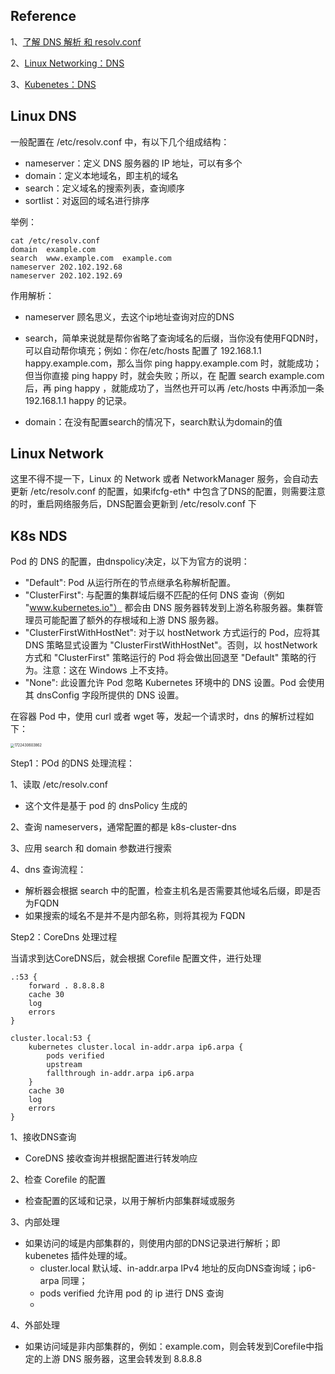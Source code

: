

## Reference

1、[了解 DNS 解析 和 resolv.conf](https://medium.com/@hsahu24/understanding-dns-resolution-and-resolv-conf-d17d1d64471c)

2、[Linux Networking：DNS](https://yuminlee2.medium.com/linux-networking-dns-7ff534113f7d)

3、[Kubenetes：DNS](https://yuminlee2.medium.com/kubernetes-dns-bdca7b7cb868)

## Linux  DNS 

一般配置在 /etc/resolv.conf 中，有以下几个组成结构：

- nameserver：定义 DNS 服务器的 IP 地址，可以有多个
- domain：定义本地域名，即主机的域名
- search：定义域名的搜索列表，查询顺序
- sortlist：对返回的域名进行排序

举例：

```shell
cat /etc/resolv.conf
domain  example.com
search  www.example.com  example.com
nameserver 202.102.192.68
nameserver 202.102.192.69
```

作用解析：

- nameserver 顾名思义，去这个ip地址查询对应的DNS

- search，简单来说就是帮你省略了查询域名的后缀，当你没有使用FQDN时，可以自动帮你填充；例如：你在/etc/hosts 配置了 192.168.1.1 happy.example.com，那么当你 ping happy.example.com 时，就能成功；但当你直接 ping happy 时，就会失败；所以，在 配置 search example.com 后，再 ping happy ，就能成功了，当然也开可以再 /etc/hosts 中再添加一条 192.168.1.1 happy 的记录。
- domain：在没有配置search的情况下，search默认为domain的值

## Linux  Network

这里不得不提一下，Linux 的 Network 或者 NetworkManager 服务，会自动去更新  /etc/resolv.conf 的配置，如果ifcfg-eth* 中包含了DNS的配置，则需要注意的时，重启网络服务后，DNS配置会更新到 /etc/resolv.conf 下

## K8s NDS

Pod 的 DNS 的配置，由dnspolicy决定，以下为官方的说明：

- "Default": Pod 从运行所在的节点继承名称解析配置。
- "ClusterFirst": 与配置的集群域后缀不匹配的任何 DNS 查询（例如 "www.kubernetes.io"） 都会由 DNS 服务器转发到上游名称服务器。集群管理员可能配置了额外的存根域和上游 DNS 服务器。 
- "ClusterFirstWithHostNet": 对于以 hostNetwork 方式运行的 Pod，应将其 DNS 策略显式设置为 "ClusterFirstWithHostNet"。否则，以 hostNetwork 方式和 "ClusterFirst" 策略运行的 Pod 将会做出回退至 "Default" 策略的行为。注意：这在 Windows 上不支持。
- "None": 此设置允许 Pod 忽略 Kubernetes 环境中的 DNS 设置。Pod 会使用其 dnsConfig 字段所提供的 DNS 设置。 

在容器 Pod 中，使用 curl 或者 wget 等，发起一个请求时，dns 的解析过程如下：

<img src="https://happychan.oss-cn-shenzhen.aliyuncs.com/img/202407312057356.jpg" alt="1722430603862" style="zoom: 40%;" />

Step1：POd 的DNS 处理流程：

1、读取 /etc/resolv.conf 

- 这个文件是基于 pod 的 dnsPolicy 生成的

2、查询 nameservers，通常配置的都是 k8s-cluster-dns

3、应用 search 和 domain 参数进行搜索

4、dns 查询流程：

- 解析器会根据 search 中的配置，检查主机名是否需要其他域名后缀，即是否为FQDN
- 如果搜索的域名不是并不是内部名称，则将其视为 FQDN

Step2：CoreDns 处理过程

当请求到达CoreDNS后，就会根据 Corefile 配置文件，进行处理

```nginx
.:53 {
    forward . 8.8.8.8
    cache 30
    log
    errors
}

cluster.local:53 {
    kubernetes cluster.local in-addr.arpa ip6.arpa {
        pods verified
        upstream
        fallthrough in-addr.arpa ip6.arpa
    }
    cache 30
    log
    errors
}

```

1、接收DNS查询

- CoreDNS 接收查询并根据配置进行转发响应

2、检查 Corefile 的配置

- 检查配置的区域和记录，以用于解析内部集群域或服务

3、内部处理

- 如果访问的域是内部集群的，则使用内部的DNS记录进行解析；即 kubenetes 插件处理的域。
    - cluster.local 默认域、in-addr.arpa  IPv4 地址的反向DNS查询域；ip6-arpa 同理；
    - pods verified 允许用 pod 的 ip 进行 DNS 查询
    - 

4、外部处理

- 如果访问域是非内部集群的，例如：example.com，则会转发到Corefile中指定的上游 DNS 服务器，这里会转发到 8.8.8.8 
